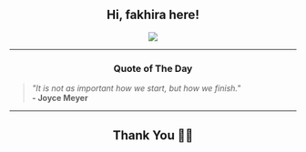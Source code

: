 <h2 align="center"> Hi, fakhira here!</h2>

<p align="center">
<a href="https://github.com/fakhiralkda" alt="github streak"><img src="https://dvst-streak.herokuapp.com/?user=fakhiralkda&theme=tokyonight&fire=DD472C"></a>
</p>

<hr>
<h3 align="center">Quote of The Day</h3>
<p align="center">
<blockquote>
<i>"It is not as important how we start, but how we finish."</i>
<br>
<b>- Joyce Meyer</b>
</blockquote>
</p>


<hr>
<h2 align="center">Thank You 🙏🏼</h2>
